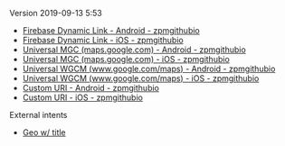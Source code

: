 Version 2019-09-13 5:53
- [Firebase Dynamic Link - Android - zpmgithubio](https://maps.app.goo.gl/?link=http%3A%2F%2Fwww.google.com%2Fmaps%3Fzpmtest2019%3Dfdl-android-zpmgithubio&apn=com.google.android.apps.maps&amv=1023000000&isi=585027354&ibi=com.google.Maps&ius=comgooglemapsurl&imv=5.25&utm_campaign=zpmtest2019-fdl-android-zpmgithubio&utm_source=zpmtest2019-fdl-android-zpmgithubio&ct=zpmtest2019-fdl-android-zpmgithubio&pt=9008&mt=8)
- [Firebase Dynamic Link - iOS - zpmgithubio](https://maps.app.goo.gl/?link=http%3A%2F%2Fwww.google.com%2Fmaps%3Fzpmtest2019%3Dfdl-ios-zpmgithubio&apn=com.google.android.apps.maps&amv=1023000000&ibi=com.google.Maps&isi=585027354&ius=comgooglemapsurl&imv=5.25&utm_campaign=zpmtest2019-fdl-ios-zpmgithubio&utm_source=zpmtest2019-fdl-ios-zpmgithubio&ct=zpmtest2019-fdl-ios-zpmgithubio&pt=9008&mt=8)
- [Universal MGC (maps.google.com) - Android - zpmgithubio](https://maps.google.com/?zpmtest2019=mapsgooglecom-android-zpmgithubio&utm_source=zpmtest2019-mapsgooglecom-android-zpmgithubio&utm_campaign=zpmtest2019-mapsgooglecom-android-zpmgithubio)
- [Universal MGC (maps.google.com) - iOS - zpmgithubio](https://maps.google.com/?zpmtest2019=mapsgooglecom-ios-zpmgithubio&utm_source=zpmtest2019-mapsgooglecom-ios-zpmgithubio&utm_campaign=zpmtest2019-mapsgooglecom-ios-zpmgithubio)
- [Universal WGCM (www.google.com/maps) - Android - zpmgithubio](https://www.google.com/maps?zpmtest2019=wwwgooglecommaps-android-zpmgithubio&utm_source=zpmtest2019-wwwgooglecommaps-android-zpmgithubio&utm_campaign=zpmtest2019-wwwgooglecommaps-android-zpmgithubio)
- [Universal WGCM (www.google.com/maps) - iOS - zpmgithubio](https://www.google.com/maps?zpmtest2019=wwwgooglecommaps-ios-zpmgithubio&utm_source=zpmtest2019-wwwgooglecommaps-ios-zpmgithubio&utm_campaign=zpmtest2019-wwwgooglecommaps-ios-zpmgithubio)
- [Custom URI - Android - zpmgithubio](peterparker://?zpmtest2019=peterparker-android-zpmgithubio&utm_source=zpmtest2019-peterparker-android-zpmgithubio&utm_campaign=zpmtest2019-peterparker-android-zpmgithubio)
- [Custom URI - iOS - zpmgithubio](comgooglemapsurl://?zpmtest2019=comgooglemapsurl-ios-zpmgithubio&utm_source=zpmtest2019-comgooglemapsurl-ios-zpmgithubio&utm_campaign=zpmtest2019-comgooglemapsurl-ios-zpmgithubio)

External intents
- [Geo w/ title](geo://0%2C0?q=37.56161117553711,126.99108123779297(Chungmuro+3(sam)-ga,+Jung-gu,+Seoul,+South+Korea)&z=14)

